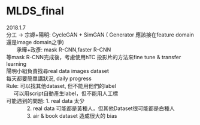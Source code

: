 # MLDS_final

2018.1.7  
分工 -> 宗嫄+陽明: CycleGAN + SimGAN ( Generator 應該接在feature domain還是image domain之爭)  
        承曄+政彥: mask R-CNN,faster R-CNN  
等mask R-CNN完成後，考慮使用hTC 投影片的方法來fine tune & transfer learning  
陽明小組負責找尋real data images dataset  
每天都要簡單講狀況, daily progress  
Rule: 可以找其他dataset, 但不能用他們的label  
      可以用script自動產生label，但不能用人工標  
可能遇到的問題: 1. real data 太少  
               2. real data 可能都是黃種人，但其他Dataset很可能都是白種人  
               3. air & book dataset 造成很大的 bias  
                 
